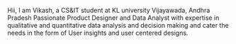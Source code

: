 Hii, I am Vikash, a CS&IT student at KL university Vijayawada, Andhra Pradesh
Passionate Product Designer and Data Analyst with expertise in qualitative and quantitative data analysis and decision making and cater the needs in the form of User insights and user centered designs. 
